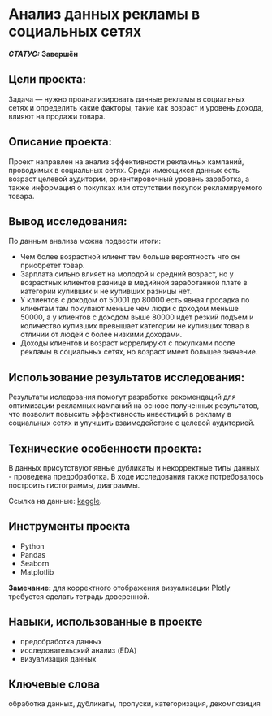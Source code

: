 # Анализ данных рекламы в социальных сетях


***СТАТУС:*** **Завершён**


## Цели проекта:

Задача — нужно проанализировать данные рекламы в социальных сетях и определить какие факторы, такие как возраст и уровень дохода, влияют на продажи товара. 



## Описание проекта:

Проект направлен на анализ эффективности рекламных кампаний, проводимых в социальных сетях. Среди имеющихся данных есть возраст целевой аудитории, ориентировочный уровень заработка, а также информация о покупках или отсутствии покупок рекламируемого товара.



## Вывод исследования:

По данным анализа можна подвести итоги:

- Чем более возрастной клиент тем больше вероятность что он приобретет товар.
- Зарплата сильно влияет на молодой и средний возраст, но у возрастных клиентов разнице в медийной заработанной плате в категории купивших и не купивших разницы нет.
- У клиентов с доходом от 50001 до 80000 есть явная просадка по клиентам там покупают меньше чем люди с доходом меньше 50000, а у клиентов с доходом выше 80000 идет резкий подъем и количество купивших превышает категории не купивших товар в отличии от людей с более низкими доходами.
- Доходы клиентов и возраст коррелируют с покупками после рекламы в социальных сетях, но возраст имеет большее значение.




## Использование результатов исследования:

Результаты иследования помогут разработке рекомендаций для оптимизации рекламных кампаний на основе полученных результатов, что позволит повысить эффективность инвестиций в рекламу в социальных сетях и улучшить взаимодействие с целевой аудиторией.


## Технические особенности проекта:

В данных присутствуют явные дубликаты и некорректные типы данных - проведена предобработка.
В ходе исследования также потребовалось построить гистограммы, диаграммы.


Ссылка на данные: [kaggle](https://www.kaggle.com/datasets/rakeshrau/social-network-ads).



## Инструменты проекта

- Python
- Pandas
- Seaborn 
- Matplotlib

**Замечание:** для корректного отображения визуализации Plotly требуется сделать тетрадь доверенной.


## Навыки, использованные в проекте

- предобработка данных
- исследовательский анализ (EDA)
- визуализация данных



## Ключевые слова

обработка данных, дубликаты, пропуски, категоризация, декомпозиция

